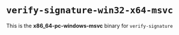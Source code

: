 # `verify-signature-win32-x64-msvc`

This is the **x86_64-pc-windows-msvc** binary for `verify-signature`
